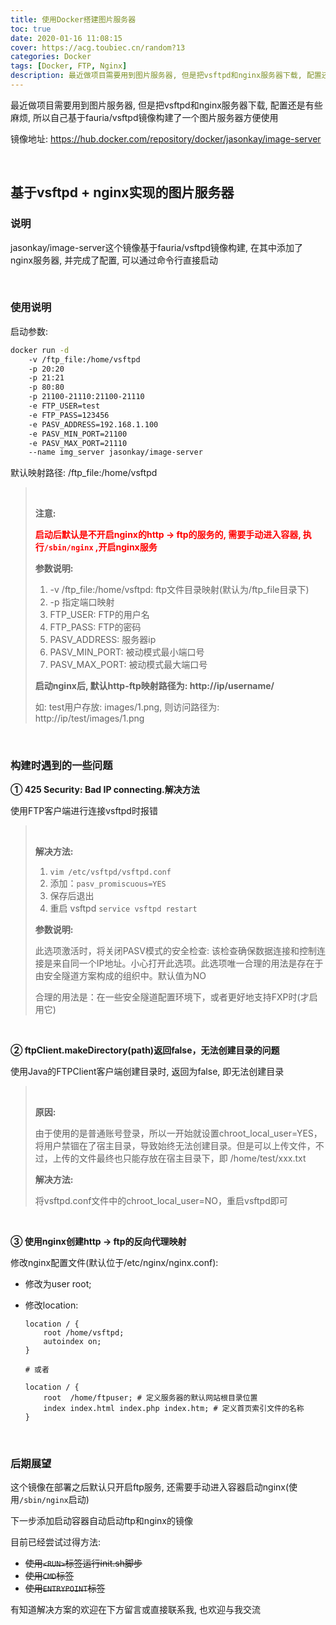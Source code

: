 ```yaml
---
title: 使用Docker搭建图片服务器
toc: true
date: 2020-01-16 11:08:15
cover: https://acg.toubiec.cn/random?13
categories: Docker
tags: [Docker, FTP, Nginx]
description: 最近做项目需要用到图片服务器, 但是把vsftpd和nginx服务器下载, 配置还是有些麻烦, 所以自己基于fauria/vsftpd镜像构建了一个图片服务器方便使用
---
```


最近做项目需要用到图片服务器, 但是把vsftpd和nginx服务器下载, 配置还是有些麻烦, 所以自己基于fauria/vsftpd镜像构建了一个图片服务器方便使用

镜像地址: https://hub.docker.com/repository/docker/jasonkay/image-server

<br/>

<!--more-->

## 基于vsftpd + nginx实现的图片服务器

### 说明

jasonkay/image-server这个镜像基于fauria/vsftpd镜像构建, 在其中添加了nginx服务器, 并完成了配置, 可以通过命令行直接启动

<br/>

### 使用说明

启动参数:

```bash
docker run -d 
    -v /ftp_file:/home/vsftpd 
    -p 20:20 
    -p 21:21 
    -p 80:80 
    -p 21100-21110:21100-21110 
    -e FTP_USER=test 
    -e FTP_PASS=123456 
    -e PASV_ADDRESS=192.168.1.100 
    -e PASV_MIN_PORT=21100 
    -e PASV_MAX_PORT=21110 
    --name img_server jasonkay/image-server
```

默认映射路径: /ftp_file:/home/vsftpd

>   <br/>
>
>   **注意:**
>
>   <font color="#f00">**启动后默认是不开启nginx的http -> ftp的服务的, 需要手动进入容器, 执行`/sbin/nginx` ,开启nginx服务**</font>
>
>   **参数说明:**
>
>   1.  -v /ftp_file:/home/vsftpd: ftp文件目录映射(默认为/ftp_file目录下)
>   2.  -p 指定端口映射
>   3.  FTP_USER: FTP的用户名
>   4.  FTP_PASS: FTP的密码
>   5.  PASV_ADDRESS: 服务器ip
>   6.  PASV_MIN_PORT: 被动模式最小端口号
>   7.  PASV_MAX_PORT: 被动模式最大端口号
>
>   **启动nginx后, 默认http-ftp映射路径为: http://ip/username/**
>
>   如: test用户存放: images/1.png, 则访问路径为: http://ip/test/images/1.png

<br/>

### 构建时遇到的一些问题

**① 425 Security: Bad IP connecting.解决方法**

使用FTP客户端进行连接vsftpd时报错

><br/>
>
>**解决方法:**
>
>1.  `vim /etc/vsftpd/vsftpd.conf`
>2.  添加：`pasv_promiscuous=YES`
>3.  保存后退出
>4.  重启 vsftpd   `service vsftpd restart`
>
>**参数说明:**
>
>此选项激活时，将关闭PASV模式的安全检查: 该检查确保数据连接和控制连接是来自同一个IP地址。小心打开此选项。此选项唯一合理的用法是存在于由安全隧道方案构成的组织中。默认值为NO
>
>合理的用法是：在一些安全隧道配置环境下，或者更好地支持FXP时(才启用它)

<br/>

**② ftpClient.makeDirectory(path)返回false，无法创建目录的问题**

使用Java的FTPClient客户端创建目录时, 返回为false, 即无法创建目录

><br/>
>
>**原因:**
>
>由于使用的是普通账号登录，所以一开始就设置chroot_local_user=YES，将用户禁锢在了宿主目录，导致始终无法创建目录。但是可以上传文件，不过，上传的文件最终也只能存放在宿主目录下，即 /home/test/xxx.txt
>
>**解决方法:**
>
>将vsftpd.conf文件中的chroot_local_user=NO，重启vsftpd即可

<br/>

**③ 使用nginx创建http -> ftp的反向代理映射**

修改nginx配置文件(默认位于/etc/nginx/nginx.conf):

-   修改为user root;

-   修改location:

    ```
    location / {
    	root /home/vsftpd;
    	autoindex on;
    }
    
    # 或者
    
    location / {  
        root  /home/ftpuser; # 定义服务器的默认网站根目录位置
        index index.html index.php index.htm; # 定义首页索引文件的名称
    }
    ```

<br/>

### 后期展望

这个镜像在部署之后默认只开启ftp服务, 还需要手动进入容器启动nginx(使用`/sbin/nginx`启动)

下一步添加启动容器自动启动ftp和nginx的镜像

目前已经尝试过得方法:

-   ~~使用`<RUN>`标签运行init.sh脚步~~
-   ~~使用`CMD`标签~~
-   ~~使用`ENTRYPOINT`标签~~

有知道解决方案的欢迎在下方留言或直接联系我, 也欢迎与我交流

<br/>